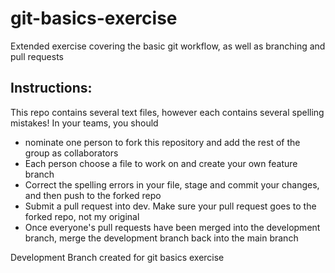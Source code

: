 # git-basics-exercise
Extended exercise covering the basic git workflow, as well as branching and pull requests  
## Instructions:  
This repo contains several text files, however each contains several spelling mistakes! 
In your teams, you should
* nominate one person to fork this repository and add the rest of the group as collaborators
* Each person choose a file to work on and create your own feature branch 
* Correct the spelling errors in your file, stage and commit your changes, and then push to the forked repo
* Submit a pull request into dev. Make sure your pull request goes to the forked repo, not my original
* Once everyone's pull requests have been merged into the development branch, merge the development branch back into the main branch


Development Branch created for git basics exercise
